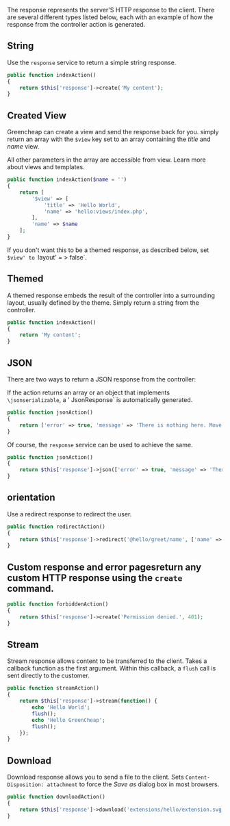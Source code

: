 <p class="uk-article-lead">The response represents the server'S HTTP response to the client. There are several different types listed below, each with an example of how the response from the controller action is generated.</p>

## String
Use the `response` service to return a simple string response.

```php
public function indexAction()
{
    return $this['response']->create('My content');
}
```

## Created View

Greencheap can create a view and send the response back for you. simply return an array with the `$view` key set to an array containing the _title_ and _name_ view.

All other parameters in the array are accessible from view. Learn more about views and templates.

```php
public function indexAction($name = '')
{
    return [
        '$view' => [
            'title' => 'Hello World',
            'name' => 'hello:views/index.php',
        ],
        'name' => $name
    ];
}
```

If you don't want this to be a themed response, as described below, set `$view' to `layout' = > false`.

## Themed
A themed response embeds the result of the controller into a surrounding layout, usually defined by the theme. Simply return a string from the controller.

```php
public function indexAction()
{
    return 'My content';
}
```

## JSON
There are two ways to return a JSON response from the controller:

If the action returns an array or an object that implements `\jsonserializable`, a ' JsonResponse` is automatically generated.

```php
public function jsonAction()
{
    return ['error' => true, 'message' => 'There is nothing here. Move along.'];
}
```

Of course, the `response` service can be used to achieve the same.

```php
public function jsonAction()
{    
    return $this['response']->json(['error' => true, 'message' => 'There is nothing here. Move along.']);
}
```

## orientation
Use a redirect response to redirect the user.

```php
public function redirectAction()
{
    return $this['response']->redirect('@hello/greet/name', ['name' => 'Someone']);
}
```

## Custom response and error pagesreturn any custom HTTP response using the `create` command.

```php
public function forbiddenAction()
{
    return $this['response']->create('Permission denied.', 401);
}
```

## Stream
Stream response allows content to be transferred to the client. Takes a callback function as the first argument. Within this callback, a `flush` call is sent directly to the customer.

```php
public function streamAction()
{
    return $this['response']->stream(function() {
        echo 'Hello World';
        flush();
        echo 'Hello GreenCheap';
        flush();
    });
}
```

## Download

Download response allows you to send a file to the client. Sets `Content-Disposition: attachment` to force the _Save as_ dialog box in most browsers.

```php
public function downloadAction()
{
    return $this['response']->download('extensions/hello/extension.svg');
}
```
